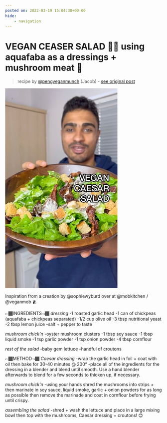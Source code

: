 ```yaml
---
posted on: 2022-03-19 15:04:38+00:00
hide:
    - navigation
---
```


# VEGAN CEASER SALAD 🌱🥗 using aquafaba as a dressings + mushroom meat 🤩  

> recipe by [@pengveganmunch](https://www.instagram.com/pengveganmunch/) 
(Jacob) - [see original post](https://instagram.com/p/CbSiNdkqqoh)

![](../img/pengveganmunch_19-03-2022_1503.png)


Inspiration from a creation by @sophiewyburd over at @mobkitchen / @veganmob 🫂

👉🏾INGREDIENTS👈🏾
*dressing*
-1 roasted garlic head
-1 can of chickpeas (aquafaba + chickpeas separated)
-1/2 cup olive oil
-3 tbsp nutritional yeast
-2 tbsp lemon juice
-salt + pepper to taste

*mushroom chick’n*
-oyster mushroom clusters
-1 tbsp soy sauce
-1 tbsp liquid smoke
-1 tsp garlic powder
-1 tsp onion powder 
-4 tbsp cornflour

*rest of the salad*
-baby gem lettuce
-handful of croutons 

👉🏾METHOD👈🏾
*Caesar dressing*
-wrap the garlic head in foil + coat with oil then bake for 30-40 minutes @ 200°
-place all of the ingredients for the dressing in a blender and blend until smooth. Use a hand blender afterwards to blend for a few seconds to thicken up, if necessary.

*mushroom chick’n*
-using your hands shred the mushrooms into strips + then marinate in soy sauce, liquid smoke, garlic + onion powders for as long as possible then remove the marinade and coat in cornflour before frying until crispy.

*assembling the salad*
-shred + wash the lettuce and place in a large mixing bowl then top with the mushrooms, Caesar dressing + croutons! 😊 